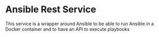 # Ansible Rest Service

This service is a wrapper around Ansible to be able to run Ansible in a Docker container and to have an API to execute playbooks
